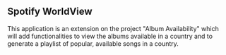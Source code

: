 Spotify WorldView
-----------------------------------
This application is an extension on the project "Album Availability" which will add functionalities to view the albums available in a country and to generate a playlist of popular, available songs in a country.